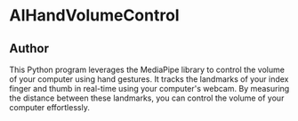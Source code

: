 # AIHandVolumeControl
## Author
This Python program leverages the MediaPipe library to control the volume of your computer using hand gestures. It tracks the landmarks of your index finger and thumb in real-time using your computer's webcam. By measuring the distance between these landmarks, you can control the volume of your computer effortlessly.
